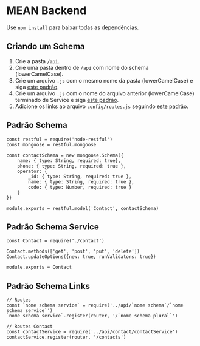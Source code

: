 # MEAN Backend

Use `npm install` para baixar todas as dependências.


## Criando um Schema
1. Crie a pasta `/api`.
2. Crie uma pasta dentro de `/api` com nome do schema (lowerCamelCase).
3. Crie um arquivo `.js` com o mesmo nome da pasta (lowerCamelCase) e siga [este padrão](#padrão-schema).
4. Crie um arquivo `.js` com o nome do arquivo anterior (lowerCamelCase) terminado de Service e siga [este padrão](#padrão-schema-service).
5. Adicione os links ao arquivo `config/routes.js` seguindo [este padrão](#padrão-schema-links).

## Padrão Schema
```
const restful = require('node-restful')
const mongoose = restful.mongoose

const contactSchema = new mongoose.Schema({
    name: { type: String, required: true},
    phone: { type: String, required: true },
    operator: {
        _id: { type: String, required: true },
        name: { type: String, required: true },
        code: { type: Number, required: true }
    }
})

module.exports = restful.model('Contact', contactSchema)
```

## Padrão Schema Service
```
const Contact = require('./contact')

Contact.methods(['get', 'post', 'put', 'delete'])
Contact.updateOptions({new: true, runValidators: true})

module.exports = Contact
```

## Padrão Schema Links
```
// Routes
const `nome schema service` = require('../api/`nome schema`/`nome schema service`')
`nome schema service`.register(router, '/`nome schema plural`')

// Routes Contact
const contactService = require('../api/contact/contactService')
contactService.register(router, '/contacts')
```